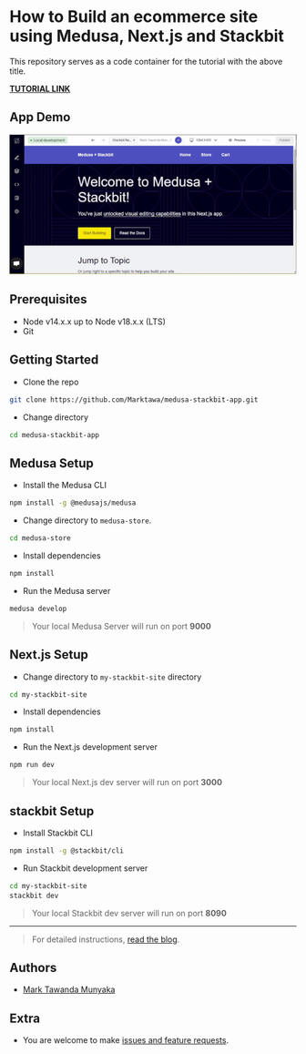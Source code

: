 # How to Build an ecommerce site using Medusa, Next.js and Stackbit

This repository serves as a code container for the tutorial with the above title.

[**TUTORIAL LINK**](https://dev.to/markmunyaka/how-to-build-an-ecommerce-site-using-medusa-nextjs-and-stackbit-1klb)

## App Demo

![App Demo](docs/demo.gif)

## Prerequisites

- Node v14.x.x up to Node v18.x.x (LTS)
- Git

## Getting Started

- Clone the repo
```bash
git clone https://github.com/Marktawa/medusa-stackbit-app.git
```

- Change directory
```bash
cd medusa-stackbit-app
```

## Medusa Setup

- Install the Medusa CLI
```bash
npm install -g @medusajs/medusa
```

- Change directory to `medusa-store`.
```bash
cd medusa-store
```

- Install dependencies
```bash
npm install
```

- Run the Medusa server
```bash
medusa develop
```

> Your local Medusa Server will run on port **9000**

## Next.js Setup

- Change directory to `my-stackbit-site` directory
```bash
cd my-stackbit-site
```

- Install dependencies
```bash
npm install
```

- Run the Next.js development server
```bash
npm run dev
```

> Your local Next.js dev server will run on port **3000**

## stackbit Setup

- Install Stackbit CLI
```bash
npm install -g @stackbit/cli
```

- Run Stackbit development server
```bash
cd my-stackbit-site
stackbit dev
```

> Your local Stackbit dev server will run on port **8090**
---

> For detailed instructions, [read the blog](https://dev.to).

## Authors

- [Mark Tawanda Munyaka](https://github.com/Marktawa)

## Extra

- You are welcome to make [issues and feature requests](https://github.com/Marktawa/medusa-stackbit-app/issues).






